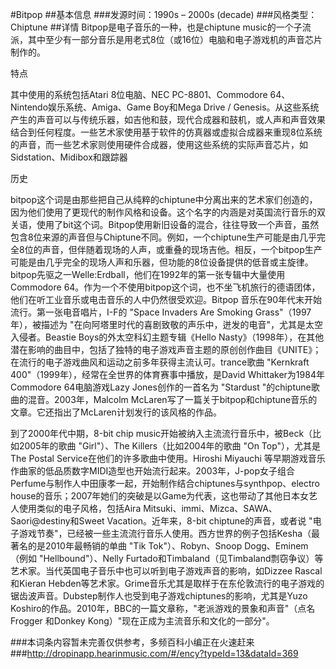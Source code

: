 #Bitpop
##基本信息
###发源时间：1990s – 2000s (decade)
###风格类型：Chiptune
##详情
Bitpop是电子音乐的一种，也是chiptune music的一个子流派，其中至少有一部分音乐是用老式8位（或16位）电脑和电子游戏机的声音芯片制作的。



特点

其中使用的系统包括Atari 8位电脑、NEC PC-8801、Commodore 64、Nintendo娱乐系统、Amiga、Game Boy和Mega
Drive /
Genesis。从这些系统产生的声音可以与传统乐器，如吉他和鼓，现代合成器和鼓机，或人声和声音效果结合到任何程度。一些艺术家使用基于软件的仿真器或虚拟合成器来重现8位系统的声音，而一些艺术家则使用硬件合成器，使用这些系统的实际声音芯片，如Sidstation、Midibox和跟踪器



历史

bitpop这个词是由那些把自己从纯粹的chiptune中分离出来的艺术家们创造的，因为他们使用了更现代的制作风格和设备。这个名字的内涵是对英国流行音乐的双关语，使用了bit这个词。Bitpop使用新旧设备的混合，往往导致一个声音，虽然包含8位来源的声音但与Chiptune不同。例如，一个chiptune生产可能是由几乎完全8位的声音，但伴随着现场的人声，或重叠的现场吉他。相反，一个bitpop生产可能是由几乎完全的现场人声和乐器，但功能的8位设备提供的低音或主旋律。bitpop先驱之一Welle:Erdball，他们在1992年的第一张专辑中大量使用Commodore
64。作为一个不使用bitpop这个词，也不坐飞机旅行的德语团体，他们在听工业音乐或电击音乐的人中仍然很受欢迎。Bitpop
音乐在90年代末开始流行。第一张电音唱片，I-F的 "Space Invaders Are Smoking Grass"（1997年），被描述为
"在向阿塔里时代的喜剧致敬的声乐中，迸发的电音"，尤其是太空入侵者。Beastie Boys的外太空科幻主题专辑《Hello
Nasty》（1998年），在其他潜在影响的曲目中，包括了独特的电子游戏声音主题的原创创作曲目《UNITE》；在流行的电子游戏曲风和运动之前多年获得主流认可。trance歌曲
"Kernkraft 400"（1999年），经常在全世界的体育赛事中播放，是David Whittaker为1984年Commodore
64电脑游戏Lazy Jones创作的一首名为 "Stardust "的chiptune歌曲的混音。2003年，Malcolm
McLaren写了一篇关于bitpop和chiptune音乐的文章。它还指出了McLaren计划发行的该风格的作品。

  
到了2000年代中期，8-bit chip music开始被纳入主流流行音乐中，被Beck（比如2005年的歌曲 "Girl"）、The
Killers（比如2004年的歌曲 "On Top"），尤其是The Postal Service在他们的许多歌曲中使用。Hiroshi Miyauchi
等早期游戏音乐作曲家的低品质数字MIDI造型也开始流行起来。2003年，J-pop女子组合Perfume与制作人中田康孝一起，开始制作结合chiptunes与synthpop、electro
house的音乐；2007年她们的突破是以Game为代表，这也带动了其他日本女艺人使用类似的电子风格，包括Aira
Mitsuki、immi、Mizca、SAWA、Saori@destiny和Sweet Vacation。近年来，8-bit chiptune的声音，或者说
"电子游戏节奏"，已经被一些主流流行音乐人使用。西方世界的例子包括Kesha（最著名的是2010年最畅销的单曲 "Tik Tok"）、Robyn、Snoop
Dogg、Eminem（例如 "Hellbound"）、Nelly
Furtado和Timbaland（见Timbaland剽窃争议）等艺术家。当代英国电子音乐中也可以听到电子游戏声音的影响，如Dizzee
Rascal和Kieran
Hebden等艺术家。Grime音乐尤其是取样于在东伦敦流行的电子游戏的锯齿波声音。Dubstep制作人也受到电子游戏chiptunes的影响，尤其是Yuzo
Koshiro的作品。2010年，BBC的一篇文章称，"老派游戏的景象和声音"（点名 Frogger 和Donkey
Kong）"现在正成为主流音乐和文化的一部分"。

###本词条内容暂未完善仅供参考，多频百科小编正在火速赶来
###http://dropinapp.hearinmusic.com/#/ency?typeId=13&dataId=369
